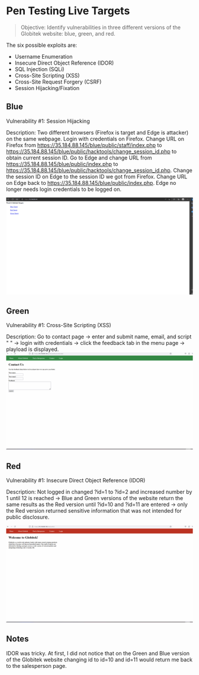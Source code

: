 # Pen Testing Live Targets

> Objective: Identify vulnerabilities in three different versions of the Globitek website: blue, green, and red.

The six possible exploits are:

* Username Enumeration
* Insecure Direct Object Reference (IDOR)
* SQL Injection (SQLi)
* Cross-Site Scripting (XSS)
* Cross-Site Request Forgery (CSRF)
* Session Hijacking/Fixation


## Blue

Vulnerability #1: Session Hijacking

Description: Two different browsers (Firefox is target and Edge is attacker) on the same webpage. Login with credentials on Firefox. Change URL on Firefox from https://35.184.88.145/blue/public/staff/index.php to https://35.184.88.145/blue/public/hacktools/change_session_id.php to obtain current session ID. Go to Edge and change URL from https://35.184.88.145/blue/public/index.php to https://35.184.88.145/blue/public/hacktools/change_session_id.php. Change the session ID on Edge to the session ID we got from Firefox. Change URL on Edge back to https://35.184.88.145/blue/public/index.php. Edge no longer needs login credentials to be logged on. 

<img src="Session Hijacking Blue.gif">


## Green

Vulnerability #1: Cross-Site Scripting (XSS)

Description: Go to contact page -> enter and submit name, email, and script "<script>alert('Graciano found the XSS!');</script>
" -> login with credentials -> click the feedback tab in the menu page -> playload is displayed.
<img src="XSS Green.gif">


## Red

Vulnerability #1: Insecure Direct Object Reference (IDOR)

Description: Not logged in changed ?id=1 to ?id=2 and increased number by 1 until 12 is reached -> Blue and Green versions of the website return the same results as the Red version until ?id=10 and ?id=11 are entered -> only the Red version returned sensitive information that was not intended for public disclosure.

<img src="IDOR Red.gif">


## Notes

IDOR was tricky. At first, I did not notice that on the Green and Blue version of the Globitek website changing id to id=10 and id=11 would return me back to the salesperson page.  
